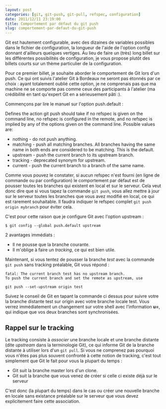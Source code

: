 ```yaml
---
layout: post
categories: [git, git-push, git-pull, refspec, configuration]
date: 2011/12/11 23:19:00
title: Comportement par défaut du git push
slug: comportement-par-defaut-du-git-push
---
```


Git est hautement configurable, avec des dizaines de variables possibles
dans le fichier de configuration, la longueur de l'aide de l'option config
donnant d'ailleurs quelques vertiges. Au lieu de faire un (très) long billet
sur les différentes possibilités de configuration, je vous propose plutôt
des billets courts sur un thème particulier de la configuration.

Pour ce premier billet, je souhaite aborder le comportement de Git lors d'un
push. Ce qui ont suivis l'atelier Git à Bordeaux ne seront pas étonnés par ce
choix : ayant totalement oublié cette option, je ne comprenais pas que ma
machine ne se comporte pas comme ceux des participants à l'atelier (ma
crédibilité en tant qu'expert Git en a sérieusement pâti :).

Commençons par lire le manuel sur l'option push.default :

Defines the action git push should take if no refspec is given on the command
line, no refspec is configured in the remote, and no refspec is implied by any
of the options given on the command line. Possible values are:

* nothing - do not push anything.
* matching - push all matching branches. All branches having the same name in
both ends are considered to be matching. This is the default.
* upstream - push the current branch to its upstream branch.
* tracking - deprecated synonym for upstream.
* current - push the current branch to a branch of the same name.

Comme vous pouvez le constater, si aucun refspec n'est fourni (en ligne de
commande ou par configuration) le comportement par défaut est de pousser
toutes les branches qui existent en local et sur le serveur. Cela veut donc
dire que si vous tapez la commande `git push`, vous allez mettre à jour sur le
serveur toutes les branches que vous avez modifié en local, ce qui est rarement
souhaitable. Il faudra indiquer le refspec complet `git push origin mybranch`
pour éviter cela.

C'est pour cette raison que je configure Git avec l'option upstream :

    $ git config --global push.default upstream

2 avantages immédiats :

* Il ne pousse que la branche courante.
* Il m'oblige à faire un *tracking*, ce qui est bien utile.

Maintenant, si vous tentez de pousser la branche *test* avec la commande
`git push` sans tracking préalable, Git vous répond :

    fatal: The current branch test has no upstream branch.
    To push the current branch and set the remote as upstream, use

    git push --set-upstream origin test

Suivez le conseil de Git en tapant la commande ci dessus pour suivre votre
la branche distante test sur origin avec votre branche locale test. Vous verrez
immédiatement un changement sur votre shell avec l'information **u=**, qui
indique que vos deux branches sont synchronisées.

Rappel sur le tracking
----------------------

Le tracking consiste à *associer* une branche locale et une branche distante
(dite *upstream* dans la terminologie Git), ce qui informe Git de la branche
distante à utiliser lors d'un `git pull`. Si vous ne comprenez pas pourquoi
vous n'êtes pas plus souvent confronté à cette notion de tracking, c'est tout
simplement que Git le fait pour vous la plupart du temps :

* Git suit la branche master lors d'un clone.
* Git suit la branche que vous venez de créer si celle ci existe déjà sur le
  serveur

C'est donc (la plupart du temps) dans le cas ou créer une nouvelle branche en
locale sans existance préalable sur le serveur que vous devez explicitement
faire cette association.

